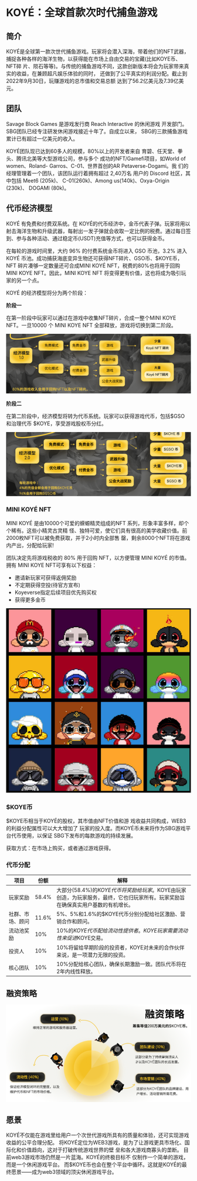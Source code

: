 # KOYÉ：全球首款次时代捕鱼游戏

## 简介

KOYÉ是全球第一款次世代捕鱼游戏。玩家将会潜入深海，带着他们的NFT武器，捕捉各种各样的海洋生物，以获得能在市场上自由交易的宝藏(比如KOYE币、NFT碎 片、陨石等等)。与传统的捕鱼游戏不同，这款创新版本将会为玩家带来真实的收益，在兼顾超凡娱乐体验的同时， 还做到了公平真实的利润分配。截止到2022年9月30日，玩赚游戏的总市值和交易总额 达到了56.2亿美元及7.39亿美元。

## 团队

Savage Block Games 是游戏发行商 Reach Interactive 的休闲游戏 开发部门。SBG团队已经专注研发休闲游戏接近十年了。自成立以来， SBG的三款捕鱼游戏累计已有超过一亿美元的收入。

KOYÉ团队现已达到60多人的规模，80%以上的开发者来自 育碧、任天堂、拳头、腾讯北美等大型游戏公司，参与多个 成功的NFT/Gamefi项目，如World of women、Roland- Garros、C-01、世界首创的AR Petaverse-Dogami。我 们的经理管理着一个团队，该团队运行着拥有超过 2,40万名 用户的 Discord 社区，其中包括 Meet6 (205k)、 C-01(260k)、Among us(140k)、Oxya-Origin (230k)、 DOGAMI (80k)。

## 代币经济模型

KOYÉ 有免费和付费双系统。在 KOYÉ的代币经济中，金币代表子弹。玩家将用以 射击海洋生物和升级武器，每射出一发子弹就会收取一定比例的税费。通过每日签到、参与各种活动、通过稳定币(USDT)充值等方式，也可以获得金币。

在每轮的游戏时间里，大约 96% 的付费系统金币将进入 GSO 币池，3.2% 进入 KOYÉ 币池。成功捕获海底变异生物还可获得NFT碎片、GSO币、$KOYE币，NFT 碎片凑够一定数量还可合成MINI KOYÉ NFT，税费的80%也将用于回购MINI KOYE NFT。因此，MINI KOYE NFT 将变得更有价值，这也将成为吸引玩家的另一个点。

KOYÉ 的经济模型将分为两个阶段：

**阶段一**

在第一阶段中玩家可以通过在游戏中收集NFT碎片，合成一整个MINI KOYE NFT。一旦10000 个 MINI KOYE NFT 全部释放，游戏将切换到第二阶段。

![Untitled](../02_KOY%C3%89%EF%BC%9A%E5%85%A8%E7%90%83%E9%A6%96%E6%AC%BE%E6%AC%A1%E6%97%B6%E4%BB%A3%E6%8D%95%E9%B1%BC%E6%B8%B8%E6%88%8F_GameFi/img/Untitled.png)

**阶段二**

在第二阶段中，经济模型将转为代币系统。玩家可以获得游戏代币，包括$GSO 和治理代币 $KOYE，享受游戏股权币分红。

![Untitled](./img/Untitled%201.png)

### MINI KOYÉ NFT

MINI KOYÉ 是由10000个可爱的蝾螈精灵组成的NFT 系列，形象丰富多样，却个个稀有。这些小精灵古灵精 怪、独特可爱，使它们具有很高的美学收藏价值。前2000枚NFT可以被免费获取，并于2小时内全部售 罄，剩余8000个NFT将在游戏内产出，分配给玩家!

团队决定先将游戏税收的 80% 用于回购 NFT，以方便管理 MINI KOYÉ 的市值。拥有 MINI KOYE NFT可享有以下权益：

- 邀请新玩家可获得返佣奖励
- 不定期获得空投(待官方宣布)
- Koyeverse指定后续项目优先购买权
- 获得更多金币

![Untitled](./img/Untitled%202.png)

### $KOYE币

$KOYE币相当于KOYÉ的股权，其市值由NFT价值和游 戏收益共同构成，WEB3的利益分配属性可以大大增加了 玩家的投入度。而KOYÉ币未来将作为SBG游戏平台代币使用，以保证 SBG下发布的每款游戏的持续发展。

获取方式：在市场上购买，或者通过游戏获得。

### 代币分配

| 项目 | 份额 | 解释 |
| --- | --- | --- |
| 玩家奖励 | 58.4% | 大部分(58.4%)的$KOYE代币将奖励给玩家。$KOYE由玩家创造，为玩家服务，最终，它也归玩家所有。玩家奖励旨在确保真实用户基数的有机增长。 |
| 社群、市场、顾问 | 11.6% | 5%、5%和1.6%的$KOYE代币分别分配给社区激励、营销合作和顾问。 |
| 流动池奖励 | 10% | 10%的$KOYE代币配给流动性提供者。KOYE玩家需要流动性来促进$KOYE交易。 |
| 投资人 | 10% | 10%将留给早期阶段的投资者，KOYE对未来的合作伙伴来说，是一项潜力无限的投资。 |
| 核心团队 | 10% | 10%分配给核心团队，确保长期激励一致。团队代币将在2年内线性释放。 |

## 融资策略

![Untitled](./img/Untitled%203.png)

## 愿景

KOYÉ不仅能在游戏里给用户一个次世代游戏所具有的质量和体验，还可实现游戏收益的公平合理分配。 将KOYÉ定位为WEB3游戏，是为了让游戏更具市场化、国际化和价值趋向，这对于打破传统游戏世界的壁 垒和各大游戏商寡头的垄断。
目前web3游戏市场仍然是一片蓝海。KOYÉ的终极目标不 仅制作一个简单的游戏，而是一个休闲游戏平台。 而$KOYE币也会在整个平台中循环。这就是KOYÉ的最终愿景——成为web3领域的顶尖休闲游戏平台。
